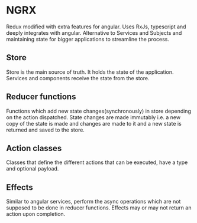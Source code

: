 # NGRX
Redux modified with extra features for angular. Uses RxJs, typescript and deeply integrates with angular. Alternative to Services and Subjects and maintaining state for bigger applications to streamline the process.

## Store
Store is the main source of truth. It holds the state of the application. Services and components receive the state from the store.

## Reducer functions
Functions which add new state changes(synchronously) in store depending on the action dispatched. State changes are made immutably i.e. a new copy of the state is made and changes are made to it and a new state is returned and saved to the store.

## Action classes
Classes that define the different actions that can be executed, have a type and optional payload.

## Effects
Similar to angular services, perform the async operations which are not supposed to be done in reducer functions. Effects may or may not return an action upon completion.